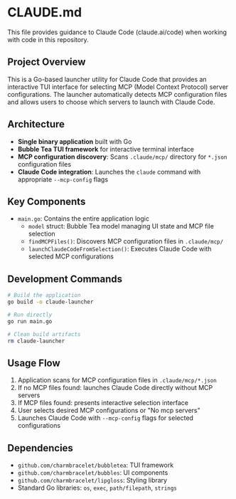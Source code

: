 # CLAUDE.md

This file provides guidance to Claude Code (claude.ai/code) when working with code in this repository.

## Project Overview

This is a Go-based launcher utility for Claude Code that provides an interactive TUI interface for selecting MCP (Model Context Protocol) server configurations. The launcher automatically detects MCP configuration files and allows users to choose which servers to launch with Claude Code.

## Architecture

- **Single binary application** built with Go
- **Bubble Tea TUI framework** for interactive terminal interface
- **MCP configuration discovery**: Scans `.claude/mcp/` directory for `*.json` configuration files
- **Claude Code integration**: Launches the `claude` command with appropriate `--mcp-config` flags

## Key Components

- `main.go`: Contains the entire application logic
  - `model` struct: Bubble Tea model managing UI state and MCP file selection
  - `findMCPFiles()`: Discovers MCP configuration files in `.claude/mcp/`
  - `launchClaudeCodeFromSelection()`: Executes Claude Code with selected MCP configurations

## Development Commands

```bash
# Build the application
go build -o claude-launcher

# Run directly
go run main.go

# Clean build artifacts
rm claude-launcher
```

## Usage Flow

1. Application scans for MCP configuration files in `.claude/mcp/*.json`
2. If no MCP files found: launches Claude Code directly without MCP servers
3. If MCP files found: presents interactive selection interface
4. User selects desired MCP configurations or "No mcp servers"
5. Launches Claude Code with `--mcp-config` flags for selected configurations

## Dependencies

- `github.com/charmbracelet/bubbletea`: TUI framework
- `github.com/charmbracelet/bubbles`: UI components
- `github.com/charmbracelet/lipgloss`: Styling library
- Standard Go libraries: `os`, `exec`, `path/filepath`, `strings`